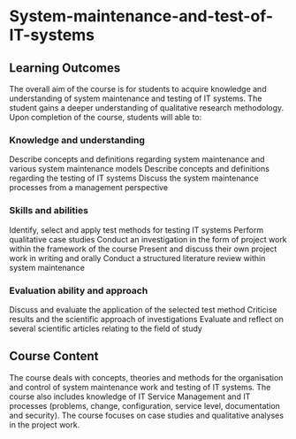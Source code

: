 # System-maintenance-and-test-of-IT-systems

## Learning Outcomes
The overall aim of the course is for students to acquire knowledge and understanding of system maintenance and testing of IT systems. The student gains a deeper understanding of qualitative research methodology.
Upon completion of the course, students will able to:

### Knowledge and understanding

Describe concepts and definitions regarding system maintenance and various system maintenance models 
Describe concepts and definitions regarding the testing of IT systems 
Discuss the system maintenance processes from a management perspective

### Skills and abilities
Identify, select and apply test methods for testing IT systems 
Perform qualitative case studies 
Conduct an investigation in the form of project work within the framework of the course 
Present and discuss their own project work in writing and orally 
Conduct a structured literature review within system maintenance

### Evaluation ability and approach
Discuss and evaluate the application of the selected test method 
Criticise results and the scientific approach of investigations 
Evaluate and reflect on several scientific articles relating to the field of study

## Course Content
The course deals with concepts, theories and methods for the organisation and control of system maintenance work and testing of IT systems. The course also includes knowledge of IT Service Management and IT processes (problems, change, configuration, service level, documentation and security). The course focuses on case studies and qualitative analyses in the project work.
